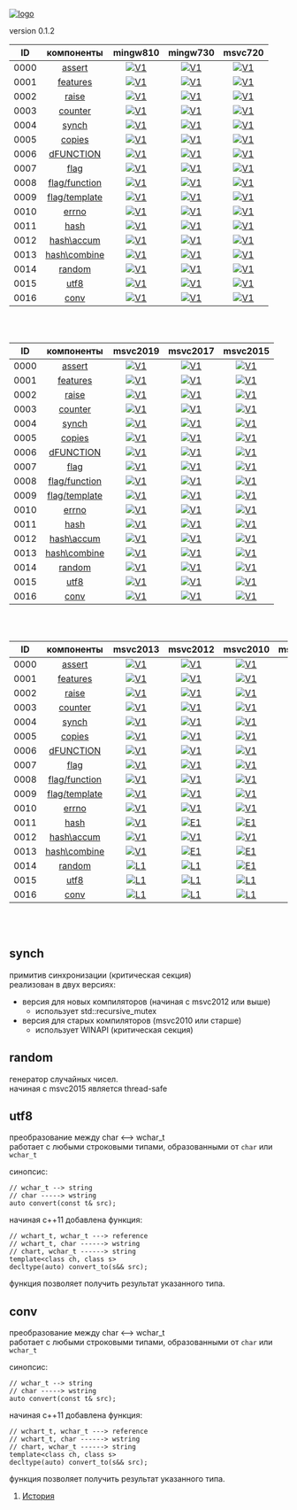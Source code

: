 
[![logo](../logo.png)](../home.md "for developers") 

[L1]: ../images/limited-well.png   "2021y-03m-06d"
[B1]: ../images/limited-bad.png    "2021y-03m-06d"
[F1]: ../images/limited-fail.png   "2021y-03m-06d"

[P1]: ../images/progress.png  "2021y-03m-06d"
[X1]: ../images/failed.png    "2021y-03m-06d"
[V1]: ../images/success.png   "2021y-03m-06d"
[E1]: ../images/nodata.png    "2021y-03m-06d"
[N1]: ../images/na.png        "2021y-03m-06d"

version 0.1.2  

| **ID** | **компоненты**      |  mingw810   |  mingw730   |  msvc720    |  
|:------:|:-------------------:|:-----------:|:-----------:|:-----------:|  
|  0000  | [assert][00]        | [![V1]][00] | [![V1]][00] | [![V1]][00] |  
|  0001  | [features][01]      | [![V1]][01] | [![V1]][01] | [![V1]][01] |  
|  0002  | [raise][02]         | [![V1]][02] | [![V1]][02] | [![V1]][02] |  
|  0003  | [counter][03]       | [![V1]][03] | [![V1]][03] | [![V1]][03] |  
|  0004  | [synch][04]         | [![V1]][04] | [![V1]][04] | [![V1]][04] |  
|  0005  | [copies][05]        | [![V1]][05] | [![V1]][05] | [![V1]][05] |  
|  0006  | [dFUNCTION][06]     | [![V1]][06] | [![V1]][06] | [![V1]][06] |  
|  0007  | [flag][07]          | [![V1]][07] | [![V1]][07] | [![V1]][07] |  
|  0008  | [flag/function][08] | [![V1]][08] | [![V1]][08] | [![V1]][08] |  
|  0009  | [flag/template][09] | [![V1]][09] | [![V1]][09] | [![V1]][09] |  
|  0010  | [errno][10]         | [![V1]][10] | [![V1]][10] | [![V1]][10] |  
|  0011  | [hash][11]          | [![V1]][11] | [![V1]][11] | [![V1]][11] |  
|  0012  | [hash\accum][12]    | [![V1]][12] | [![V1]][12] | [![V1]][12] |  
|  0013  | [hash\combine][13]  | [![V1]][13] | [![V1]][13] | [![V1]][13] |  
|  0014  | [random][14]        | [![V1]][14] | [![V1]][14] | [![V1]][14] |  
|  0015  | [utf8][15]          | [![V1]][15] | [![V1]][15] | [![V1]][15] |  
|  0016  | [conv][16]          | [![V1]][16] | [![V1]][16] | [![V1]][16] |  

<br />
<br />

| **ID** | **компоненты**      |  msvc2019   |  msvc2017   |  msvc2015   |  
|:------:|:-------------------:|:-----------:|:-----------:|:-----------:|  
|  0000  | [assert][00]        | [![V1]][00] | [![V1]][00] | [![V1]][00] |  
|  0001  | [features][01]      | [![V1]][01] | [![V1]][01] | [![V1]][01] |  
|  0002  | [raise][02]         | [![V1]][02] | [![V1]][02] | [![V1]][02] |  
|  0003  | [counter][03]       | [![V1]][03] | [![V1]][03] | [![V1]][03] |  
|  0004  | [synch][04]         | [![V1]][04] | [![V1]][04] | [![V1]][04] |  
|  0005  | [copies][05]        | [![V1]][05] | [![V1]][05] | [![V1]][05] |  
|  0006  | [dFUNCTION][06]     | [![V1]][06] | [![V1]][06] | [![V1]][06] |  
|  0007  | [flag][07]          | [![V1]][07] | [![V1]][07] | [![V1]][07] |  
|  0008  | [flag/function][08] | [![V1]][08] | [![V1]][08] | [![V1]][08] |  
|  0009  | [flag/template][09] | [![V1]][09] | [![V1]][09] | [![V1]][09] |  
|  0010  | [errno][10]         | [![V1]][10] | [![V1]][10] | [![V1]][10] |  
|  0011  | [hash][11]          | [![V1]][11] | [![V1]][11] | [![V1]][11] |  
|  0012  | [hash\accum][12]    | [![V1]][12] | [![V1]][12] | [![V1]][12] |  
|  0013  | [hash\combine][13]  | [![V1]][13] | [![V1]][13] | [![V1]][13] |  
|  0014  | [random][14]        | [![V1]][14] | [![V1]][14] | [![V1]][14] |  
|  0015  | [utf8][15]          | [![V1]][15] | [![V1]][15] | [![V1]][15] |  
|  0016  | [conv][16]          | [![V1]][16] | [![V1]][16] | [![V1]][16] |  

<br />
<br />

| **ID** | **компоненты**      |  msvc2013   |  msvc2012   |  msvc2010   |  msvc2008   |  
|:------:|:-------------------:|:-----------:|:-----------:|:-----------:|:-----------:|  
|  0000  | [assert][00]        | [![V1]][00] | [![V1]][00] | [![V1]][00] | [![V1]][00] |  
|  0001  | [features][01]      | [![V1]][01] | [![V1]][01] | [![V1]][01] | [![V1]][01] |  
|  0002  | [raise][02]         | [![V1]][02] | [![V1]][02] | [![V1]][02] | [![V1]][02] |  
|  0003  | [counter][03]       | [![V1]][03] | [![V1]][03] | [![V1]][03] | [![V1]][03] |  
|  0004  | [synch][04]         | [![V1]][04] | [![V1]][04] | [![V1]][04] | [![V1]][04] |  
|  0005  | [copies][05]        | [![V1]][05] | [![V1]][05] | [![V1]][05] | [![V1]][05] |  
|  0006  | [dFUNCTION][06]     | [![V1]][06] | [![V1]][06] | [![V1]][06] | [![V1]][06] |  
|  0007  | [flag][07]          | [![V1]][07] | [![V1]][07] | [![V1]][07] | [![V1]][07] |  
|  0008  | [flag/function][08] | [![V1]][08] | [![V1]][08] | [![V1]][08] | [![V1]][08] |  
|  0009  | [flag/template][09] | [![V1]][09] | [![V1]][09] | [![V1]][09] | [![V1]][09] |  
|  0010  | [errno][10]         | [![V1]][10] | [![V1]][10] | [![V1]][10] | [![V1]][10] |  
|  0011  | [hash][11]          | [![V1]][11] | [![E1]][11] | [![E1]][11] | [![E1]][11] |  
|  0012  | [hash\accum][12]    | [![V1]][12] | [![V1]][12] | [![V1]][12] | [![V1]][11] |  
|  0013  | [hash\combine][13]  | [![V1]][13] | [![E1]][13] | [![E1]][13] | [![E1]][11] |  
|  0014  | [random][14]        | [![L1]][14] | [![L1]][14] | [![E1]][14] | [![E1]][14] |  
|  0015  | [utf8][15]          | [![L1]][15] | [![L1]][15] | [![L1]][15] | [![L1]][15] |  
|  0016  | [conv][16]          | [![L1]][16] | [![L1]][16] | [![L1]][16] | [![L1]][16] |  

<br />
<br />

[00]: #assert         "подключает assert только в дебаге"  
[01]: #features       "определяет технические возможности компилятора"  
[02]: #raise          "определяет технические возможности компилятора"  
[03]: #counter        "атомарный счетчик"  
[04]: #synch          "примитив синхронизации (критическая секция)"  
[05]: #copies         "позволяет определить количество объектов класса"  
[06]: #dFUNCTION      "макрос раскрывается в текстовое имя функции"  
[07]: #flag           "класс для работы с битовыми флагами (thread-safe)"  
[08]: #flag_function  "набор свободных функций для работы с битовыми флагами"  
[09]: #flag_template  "набор шаблоно-мета-функций для работы с битовыми флагами"  
[10]: #errno          "преобразование LastError в текст"  
[11]: #hash           "рассчитывает хэш любого произвольного объекта"  
[12]: #hash_accum     "умеет аккумулировать хэш составного объекта"  
[13]: #hash_combine   "умеет комбинировать несколько хэшей"  
[14]: #random         "генератор случайных чисел. начиная с msvc2015 - thread-safe"  
[15]: #utf8           "преобразование utf8 <--> wchar_t"  
[16]: #conv           "преобразование char <--> wchar_t"  

## synch
примитив синхронизации (критическая секция)  
реализован в двух версиях:   
  - версия для новых компиляторов (начиная с msvc2012 или выше)  
    - использует std::recursive_mutex  
  - версия для старых компиляторов (msvc2010 или старше)  
    - использует WINAPI (критическая секция)  

## random
генератор случайных чисел.  
начиная с msvc2015 является thread-safe  


## utf8
преобразование между char <--> wchar_t  
работает с любыми строковыми типами, образованными от `char` или `wchar_t`

синопсис:
``` 
// wchar_t --> string
// char -----> wstring                          
auto convert(const t& src);
```

начиная с++11 добавлена функция:
```                           
// wchart_t, wchar_t ---> reference
// wchart_t, char ------> wstring
// chart, wchar_t ------> string
template<class ch, class s>
decltype(auto) convert_to(s&& src);
```
функция позволяет получить результат указанного типа.


## conv
преобразование между char <--> wchar_t  
работает с любыми строковыми типами, образованными от `char` или `wchar_t`

синопсис:
``` 
// wchar_t --> string
// char -----> wstring                          
auto convert(const t& src);
```

начиная с++11 добавлена функция:
```                           
// wchart_t, wchar_t ---> reference
// wchart_t, char ------> wstring
// chart, wchar_t ------> string
template<class ch, class s>
decltype(auto) convert_to(s&& src);
```
функция позволяет получить результат указанного типа.




1) [История](../history.md)  


